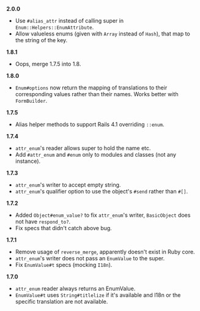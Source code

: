 **2.0.0**
* Use `#alias_attr` instead of calling super in `Enum::Helpers::EnumAttribute`.
* Allow valueless enums (given with `Array` instead of `Hash`), that map to the
  string of the key.

**1.8.1**
* Oops, merge 1.7.5 into 1.8.

**1.8.0**
* `Enum#options` now return the mapping of translations to their corresponding
  values rather than their names. Works better with `FormBuilder`.

**1.7.5**
* Alias helper methods to support Rails 4.1 overriding `::enum`.

**1.7.4**
* `attr_enum`'s reader allows super to hold the name etc.
* Add `#attr_enum` and `#enum` only to modules and classes (not any instance).

**1.7.3**
* `attr_enum`'s writer to accept empty string.
* `attr_enum`'s qualifier option to use the object's `#send` rather than `#[]`.

**1.7.2**
* Added `Object#enum_value?` to fix `attr_enum`'s writer, `BasicObject` does
  not have `respond_to?`.
* Fix specs that didn't catch above bug.

**1.7.1**
* Remove usage of `reverse_merge`, apparently doesn't exist in Ruby core.
* `attr_enum`'s writer does not pass an `EnumValue` to the super.
* Fix `EnumValue#t` specs (mocking `I18n`).

**1.7.0**
* `attr_enum` reader always returns an EnumValue.
* `EnumValue#t` uses `String#titlelize` if it's available and I18n or the
  specific translation are not available.
